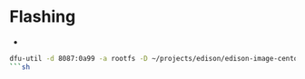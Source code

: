 Flashing
==

- [](https://seven.centos.org/2015/08/a-flashable-centos-image-for-the-intel-edison/)

```sh
dfu-util -d 8087:0a99 -a rootfs -D ~/projects/edison/edison-image-centos.ext4
```sh
